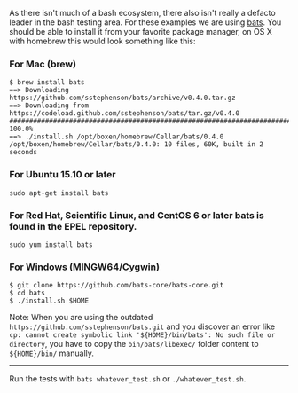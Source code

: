 As there isn't much of a bash ecosystem, there also isn't really a defacto leader in the bash testing area. For these examples we are using [bats](https://github.com/sstephenson/bats). You should be able to install it from your favorite package manager, on OS X with homebrew this would look something like this:

### For Mac (brew)
```
$ brew install bats
==> Downloading
https://github.com/sstephenson/bats/archive/v0.4.0.tar.gz
==> Downloading from
https://codeload.github.com/sstephenson/bats/tar.gz/v0.4.0
######################################################################## 100.0%
==> ./install.sh /opt/boxen/homebrew/Cellar/bats/0.4.0
/opt/boxen/homebrew/Cellar/bats/0.4.0: 10 files, 60K, built in 2 seconds  
```

### For Ubuntu 15.10 or later  
```
sudo apt-get install bats  
```

### For Red Hat, Scientific Linux, and CentOS 6 or later bats is found in the EPEL repository.  
```
sudo yum install bats  
```

### For Windows (MINGW64/Cygwin)
```
$ git clone https://github.com/bats-core/bats-core.git
$ cd bats
$ ./install.sh $HOME
```
Note: When you are using the outdated `https://github.com/sstephenson/bats.git` and you discover an error like `cp: cannot create symbolic link '${HOME}/bin/bats': No such file or directory`, you have to copy the `bin/bats/libexec/` folder content to `${HOME}/bin/` manually.

---

Run the tests with `bats whatever_test.sh` or `./whatever_test.sh`.
